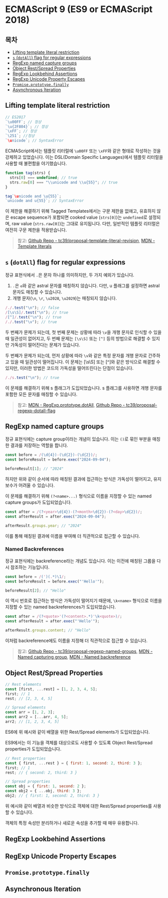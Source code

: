 # ECMAScript 9 (ES9 or ECMAScript 2018)

## 목차

- [Lifting template literal restriction](#lifting-template-literal-restriction)
- [`s` (`dotAll`) flag for regular expressions](#s-dotall-flag-for-regular-expressions)
- [RegExp named capture groups](#regexp-named-capture-groups)
- [Object Rest/Spread Properties](#object-restspread-properties)
- [RegExp Lookbehind Assertions](#regexp-lookbehind-assertions)
- [RegExp Unicode Property Escapes](#regexp-unicode-property-escapes)
- [`Promise.prototype.finally`](#promiseprototypefinally)
- [Asynchronous Iteration](#asynchronous-iteration)

## Lifting template literal restriction

```typescript
// ES2017
`\u00FF`; // 정상
`\u{2F804}`; // 정상
`\xFF`; // 정상
`\251`; //정상
`\unicode`; // SyntaxError
```

ECMAScript에서는 템플릿 리터럴에 `\u00FF` 또는 `\xFF`와 같은 형태로 작성하는 것을 강제하고 있었습니다. 이는 DSL(Domain Specific Languages)에서 템플릿 리터럴을 사용할 때 불편함을 야기했습니다.

```typescript
function tag(strs) {
  strs[0] === undefined; // true
  strs.raw[0] === "\\unicode and \\u{55}"; // true
}

tag`\unicode and \u{55}`;
`unicode and u{55}`; // SyntaxError
```

이 제한을 해결하기 위해 Tagged Templates에서는 구문 제한을 없애고, 유효하지 않은 escape sequence가 포함되면 cooked value (`strs[0]`)는 `undefined`로 설정되며, raw value (`strs.raw[0]`)는 그대로 유지됩니다. 다만, 일반적인 템플릿 리터럴은 여전히 구문 제한을 적용받습니다.

> 참고: [Github Repo - tc39/proposal-template-literal-revision](https://github.com/tc39/proposal-template-literal-revision), [MDN - Template literals](https://developer.mozilla.org/en-US/docs/Web/JavaScript/Reference/Template_literals)

## `s` (`dotAll`) flag for regular expressions

정규 표현식에서 `.`은 문자 하나를 의미하지만, 두 가지 예외가 있습니다.

1. `.`은 `𐍈`와 같은 astral 문자를 매칭하지 않습니다. 다만, u 플래그를 설정하면 astral 문자도 매칭할 수 있습니다.
2. 개행 문자(`\n`, `\r`, `\u2028`, `\u2029`)는 매칭되지 않습니다.

```javascript
/./.test("\n"); // false
/[\s\S]/.test("\n"); // true
/[^]/.test("\n"); // true
/./.test("\v"); // true
```

두 번째가 문제가 되는데, 첫 번째 문제는 상황에 따라 `\v`을 개행 문자로 인식할 수 있을 때 일관성이 없어지고, 두 번째 문제는 `[\s\S]` 또는 `[^]` 등의 방법으로 해결할 수 있지만 가독성이 떨어진다는 문제가 있습니다.

두 번째가 문제가 되는데, 먼저 상황에 따라 `\v`와 같은 특정 문자를 개행 문자로 간주하고 있을 때 일관성이 떨어집니다. 이 문제는 [\s\S] 또는 [^]와 같은 방식으로 해결할 수 있지만, 이러한 방법은 코드의 가독성을 떨어뜨린다는 단점이 있습니다.

```javascript
/./s.test("\n"); // true
```

이 문제를 해결하기 위해 s 플래그가 도입되었습니다. s 플래그를 사용하면 개행 문자를 포함한 모든 문자를 매칭할 수 있습니다.

> 참고: [MDN - RegExp.prototype.dotAll](https://developer.mozilla.org/en-US/docs/Web/JavaScript/Reference/Global_Objects/RegExp/dotAll), [Github Repo - tc39/proposal-regexp-dotall-flag](https://github.com/tc39/proposal-regexp-dotall-flag?tab=readme-ov-file)

## RegExp named capture groups

정규 표현식에는 capture group이라는 개념이 있습니다. 이는 `()`로 묶인 부분을 매칭한 결과를 저장하는 역할을 합니다.

```javascript
const before = /(\d{4})-(\d{2})-(\d{2})/;
const beforeResult = before.exec("2024-09-04");

beforeResult[1]; // "2024"
```

하지만 위와 같이 순서에 따라 매칭된 결과에 접근하는 방식은 가독성이 떨어지고, 유지보수가 어려울 수 있습니다.

이 문제를 해결하기 위해 `(?<name>...)` 형식으로 이름을 지정할 수 있는 named capture groups가 도입되었습니다.

```javascript
const after = /(?<year>\d{4})-(?<month>\d{2})-(?<day>\d{2})/;
const afterResult = after.exec("2024-09-04");

afterResult.groups.year; // "2024"
```

이를 통해 매칭된 결과에 이름을 부여해 더 직관적으로 접근할 수 있습니다.

### Named Backreferences

정규 표현식에는 backreference라는 개념도 있습니다. 이는 이전에 매칭된 그룹을 다시 참조하는 기능입니다.

```javascript
const before = /(')(.*)\1/;
const beforeResult = before.exec("'Hello'");

beforeResult[2]; // "Hello"
```

이 역시 번호로 접근하는 방식은 가독성이 떨어지기 때문에, `\k<name>` 형식으로 이름을 지정할 수 있는 named backreferences가 도입되었습니다.

```javascript
const after = /(?<quote>'(?<content>.*)'\k<quote>)/;
const afterResult = after.exec("'Hello'");

afterResult.groups.content; // "Hello"
```

이처럼 backreference에도 이름을 지정해 더 직관적으로 접근할 수 있습니다.

> 참고: [Github Repo - tc39/proposal-regexp-named-groups](https://github.com/tc39/proposal-regexp-named-groups), [MDN - Named capturing group](https://developer.mozilla.org/en-US/docs/Web/JavaScript/Reference/Regular_expressions/Named_capturing_group), [MDN - Named backreference](https://developer.mozilla.org/en-US/docs/Web/JavaScript/Reference/Regular_expressions/Named_backreference)

## Object Rest/Spread Properties

```javascript
// Rest elements
const [first, ...rest] = [1, 2, 3, 4, 5];
first; // 1
rest; // [2, 3, 4, 5]

// Spread elements
const arr = [1, 2, 3];
const arr2 = [...arr, 4, 5];
arr2; // [1, 2, 3, 4, 5]
```

ES6에 위 예시와 같이 배열을 위한 Rest/Spread elements가 도입되었습니다.

ES9에서는 이 기능을 객체를 대상으로도 사용할 수 있도록 Object Rest/Spread properties가 도입되었습니다.

```javascript
// Rest properties
const { first, ...rest } = { first: 1, second: 2, third: 3 };
first; // 1
rest; // { second: 2, third: 3 }

// Spread properties
const obj = { first: 1, second: 2 };
const obj2 = { ...obj, third: 3 };
obj2; // { first: 1, second: 2, third: 3 }
```

위 예시와 같이 배열과 비슷한 방식으로 객체에 대한 Rest/Spread properties를 사용할 수 있습니다.

객체의 특정 속성만 분리하거나 새로운 속성을 추가할 때 매우 유용합니다.

## RegExp Lookbehind Assertions

## RegExp Unicode Property Escapes

## `Promise.prototype.finally`

## Asynchronous Iteration
